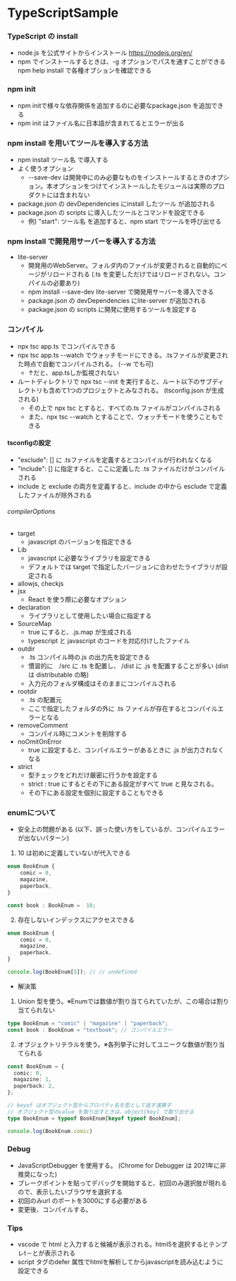 # TypeScriptSample
### TypeScript の install
- node.js を公式サイトからインストール https://nodejs.org/en/
- npm でインストールするときは、-g オプションでパスを通すことができる npm help install で各種オプションを確認できる

### npm init
- npm initで様々な依存関係を追加するのに必要なpackage.json を追加できる
- npm init はファイル名に日本語が含まれてるとエラーが出る

### npm install を用いてツールを導入する方法
- npm install ツール名 で導入する
- よく使うオプション
  - --save-dev は開発中にのみ必要なものをインストールするときのオプション。本オプションをつけてインストールしたモジュールは実際のプロダクトには含まれない
- package.json の devDependencies にinstall したツール が追加される
- package.json の scripts に導入したツールとコマンドを設定できる
  - 例) "start": ツール名 を追加すると、npm start でツールを呼び出せる

### npm install で開発用サーバーを導入する方法
- lite-server
  - 開発用のWebServer。フォルダ内のファイルが変更されると自動的にページがリロードされる (.ts を変更しただけではリロードされない。コンパイルの必要あり)
  - npm install --save-dev lite-server で開発用サーバーを導入できる
  - package.json の devDependencies にlite-server が追加される
  - package.json の scripts に開発に使用するツールを設定する

### コンパイル
- npx tsc app.ts でコンパイルできる
- npx tsc app.ts --watch でウォッチモードにできる。.tsファイルが変更された時点で自動でコンパイルされる。 (--w でも可)
  - ↑だと、app.tsしか監視されない
- ルートディレクトリで npx tsc --init を実行すると、ルート以下のサブディレクトリも含めて1つのプロジェクトとみなされる。 (tsconfig.json が生成される)
  - その上で npx tsc とすると、すべての.ts ファイルがコンパイルされる
  - また、npx tsc --watch とすることで、ウォッチモードを使うこともできる
#### tsconfigの設定
- "exclude": [] に .tsファイルを定義するとコンパイルが行われなくなる
- "include": [] に指定すると、ここに定義した .ts ファイルだけがコンパイルされる
- include と exclude の両方を定義すると、include の中から esclude で定義したファイルが除外される
###### compilerOptions
- target 
  - javascript のバージョンを指定できる
- Lib
  - javascript に必要なライブラリを設定できる
  - デフォルトでは target で指定したバージョンに合わせたライブラリが設定される
- allowjs, checkjs
- jsx
  - React を使う際に必要なオプション
- declaration
  - ライブラリとして使用したい場合に指定する
- SourceMap
  - true にすると、.js.map が生成される
  - typescript と javascript のコードを対応付けしたファイル
- outdir
  - .ts コンパイル時の.js の出力先を設定できる
  - 慣習的に　/src に .ts を配置し、 /dist に .js を配置することが多い (dist は distributable の略)
  - 入力元のフォルダ構成はそのままにコンパイルされる
- rootdir
  - .ts の配置元
  - ここで指定したフォルダの外に .ts ファイルが存在するとコンパイルエラーとなる
- removeComment
  - コンパイル時にコメントを削除する
- noOmitOnError
  - true に設定すると、コンパイルエラーがあるときに .js が出力されなくなる
- strict
  - 型チェックをどれだけ厳密に行うかを設定する
  - strict : true にするとその下にある設定がすべて true と見なされる。
  - その下にある設定を個別に設定することもできる

### enumについて
- 安全上の問題がある (以下、誤った使い方をしているが、コンパイルエラーが出ないパターン)
1. 10 は初めに定義していないが代入できる
```typescript
enum BookEnum {
    comic = 0,
    magazine,
    paperback,
}

const book : BookEnum =  10;
```

2. 存在しないインデックスにアクセスできる
```typescript
enum BookEnum {
    comic = 0,
    magazine,
    paperback,
}

console.log(BookEnum[5]); // // undefined
```

- 解決策
1. Union 型を使う。※Enumでは数値が割り当てられていたが、この場合は割り当てられない
```typescript
type BookEnum = "comic" | "magazine" | "paperback";
const book : BookEnum = "textbook"; // コンパイルエラー
```

2. オブジェクトリテラルを使う。※各列挙子に対してユニークな数値が割り当てられる
```typescript
const BookEnum = {
  comic: 0,
  magazine: 1,
  paperback: 2,
};

// keyof はオブジェクト型からプロパティ名を型として返す演算子
// オブジェクト型のvalue を取り出すときは、object[key] で取り出せる
type BookEnum = typeof BookEnum[keyof typeof BookEnum]; 

console.log(BookEnum.comic)
```

### Debug
- JavaScriptDebugger を使用する。 (Chrome for Debugger は 2021年に非推奨になった)
- ブレークポイントを貼ってデバッグを開始すると、初回のみ選択肢が現れるので、表示したいブラウザを選択する
- 初回のみurl のポートを3000にする必要がある
- 変更後、コンパイルする。

### Tips
- vscode で html と入力すると候補が表示される。html5を選択するとテンプレt－とが表示される
- script タグのdefer 属性でhtmlを解析してからjavascriptを読み込むように設定できる
